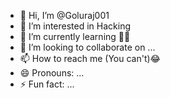 - 👋 Hi, I’m @Goluraj001
- 👀 I’m interested in Hacking
- 🌱 I’m currently learning 😮‍💨
- 💞️ I’m looking to collaborate on ...
- 📫 How to reach me (You can't)😂
- 😄 Pronouns: ...
- ⚡ Fun fact: ...

<!---
Goluraj001/Goluraj001 is a ✨ special ✨ repository because its `README.md` (this file) appears on your GitHub profile.
You can click the Preview link to take a look at your changes.
--->
